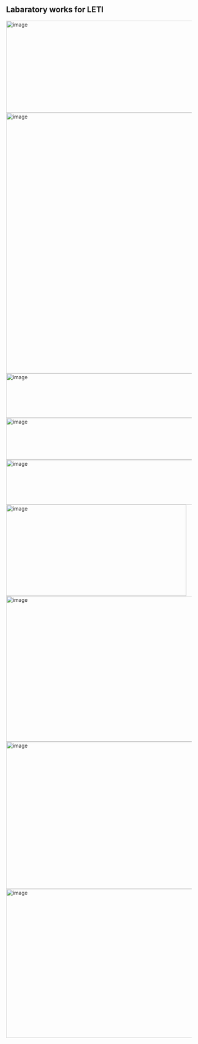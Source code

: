 ## Labaratory works for LETI

<img width="1266" height="250" alt="image" src="https://github.com/user-attachments/assets/45ee2ec8-33d7-4e1f-b78f-63d019e805f3" />
<img width="653" height="708" alt="image" src="https://github.com/user-attachments/assets/d18b7c84-c908-4cc3-b52a-2b5c59e4b351" />
<img width="632" height="121" alt="image" src="https://github.com/user-attachments/assets/a77af14c-9861-4bcc-8099-0fea0567b10e" />
<img width="776" height="114" alt="image" src="https://github.com/user-attachments/assets/044bc3fd-233e-49a0-bd66-21ec34519f12" />
<img width="1373" height="122" alt="image" src="https://github.com/user-attachments/assets/f7e56967-f2ba-4e0b-954e-d23dc9c71ea1" />
<img width="489" height="248" alt="image" src="https://github.com/user-attachments/assets/b60b44ef-f7a8-4331-833b-61eb5667742c" />
<img width="851" height="396" alt="image" src="https://github.com/user-attachments/assets/54849786-8344-4c20-8953-4125b7dc2833" />
<img width="792" height="400" alt="image" src="https://github.com/user-attachments/assets/c6fbd244-7601-41db-9af7-783e3ccab117" />
<img width="1365" height="405" alt="image" src="https://github.com/user-attachments/assets/b1ae2df6-12b9-416d-9f57-cb92eb2db6d5" />

